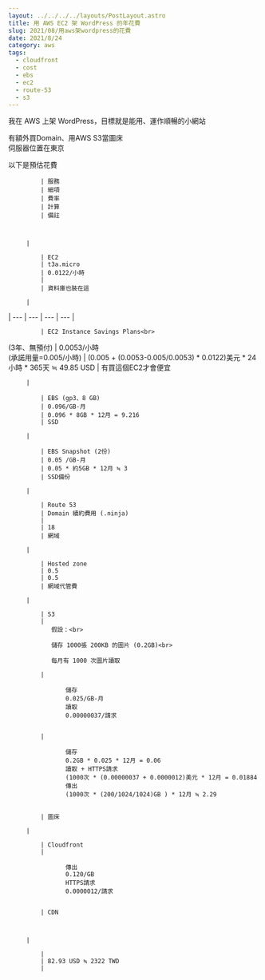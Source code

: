 ```yaml
---
layout: ../../../../layouts/PostLayout.astro
title: 用 AWS EC2 架 WordPress 的年花費
slug: 2021/08/用aws架wordpress的花費
date: 2021/8/24
category: aws
tags: 
  - cloudfront
  - cost
  - ebs
  - ec2
  - route-53
  - s3
---
```


  
我在 AWS 上架 WordPress，目標就是能用、運作順暢的小網站



  
有額外買Domain、用AWS S3當圖床<br>
伺服器位置在東京



  
以下是預估花費







  

    
          

             | 服務
             | 細項
             | 費率
             | 計算
             | 備註
        
    
    
         |  

             | EC2
             | t3a.micro
             | 0.0122/小時
             | 
             | 資料庫也裝在這
        
         |  
 | --- | --- | --- | --- |   

             | EC2 Instance Savings Plans<br>
(3年、無預付)
             | 0.0053/小時<br>
(承諾用量=0.005/小時)
             | (0.005 + (0.0053-0.005/0.0053) * 0.0122)美元 * 24小時 * 365天 ≒ 49.85 USD
             | 有買這個EC2才會便宜
        
         |  

             | EBS (gp3、8 GB)
             | 0.096/GB-月
             | 0.096 * 8GB * 12月 = 9.216
             | SSD
        
         |  

             | EBS Snapshot (2份)
             | 0.05 /GB-月
             | 0.05 * 約5GB * 12月 ≒ 3
             | SSD備份
        
         |  

             | Route 53
             | Domain 續約費用 (.ninja)
             | 
             | 18
             | 網域
        
         |  

             | Hosted zone
             | 0.5
             | 0.5
             | 網域代管費
        
         |  

             | S3
             | 
                假設：<br>

                儲存 1000張 200KB 的圖片 (0.2GB)<br>

                每月有 1000 次圖片讀取
            
             | 
                
                    儲存
                    0.025/GB-月
                    讀取
                    0.00000037/請求
                
            
             | 
                
                    儲存
                    0.2GB * 0.025 * 12月 = 0.06
                    讀取 + HTTPS請求
                    (1000次 * (0.00000037 + 0.0000012)美元 * 12月 = 0.01884
                    傳出
                    (1000次 * (200/1024/1024)GB ) * 12月 ≒ 2.29
                
            
             | 圖床
        
         |  

             | Cloudfront
             | 
                
                    傳出
                    0.120/GB
                    HTTPS請求
                    0.0000012/請求
                
            
             | CDN
        
    
    
         |  

             | 
             | 82.93 USD ≒ 2322 TWD
             | 
        
    


